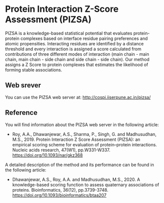 # Protein Interaction Z-Score Assessment (PIZSA)

PIZSA is a knowledge-based statistical potential that evaluates protein-protein complexes based on interface residue pairing preferences and atomic propensities. Interacting residues are identified by a distance threshold and every interaction is assigned a score calculated from contributions of three different modes of interaction (main chain - main chain, main chain - side chain and side chain - side chain). Our method assigns a Z Score to protein complexes that estimates the likelihood of forming stable associations.

## Web srever
You can use the PIZSA web server at: http://cospi.iiserpune.ac.in/pizsa/

## Reference
You will find information about the PIZSA web server in the following article:
* Roy, A.A., Dhawanjewar, A.S., Sharma, P., Singh, G. and Madhusudhan, M.S., 2019. Protein Interaction Z Score Assessment (PIZSA): an empirical scoring scheme for evaluation of protein–protein interactions. Nucleic acids research, 47(W1), pp.W331-W337. https://doi.org/10.1093/nar/gkz368

A detailed description of the method and its performance can be found in the following article:
* Dhawanjewar, A.S., Roy, A.A. and Madhusudhan, M.S., 2020. A knowledge-based scoring function to assess quaternary associations of proteins. Bioinformatics, 36(12), pp.3739-3748. https://doi.org/10.1093/bioinformatics/btaa207
